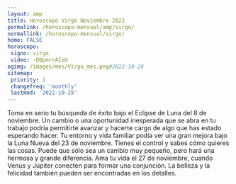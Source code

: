 ```yaml
---
layout: amp
title: Horoscopo Virgo Noviembre 2022 
permalink: /horoscopo-mensual/amp/virgo/
normallink: /horoscopo-mensual/virgo/
home: FALSE
horoscopo:
 signo: virgo
 video: -DQpmrrAIeU
ogimg: /images/mes/Virgo_mes.png#2022-10-28
sitemap:
 priority: 1
 changefreq: 'monthly'
 lastmod: '2022-10-28'
---
```



 Toma en serio tu búsqueda de éxito bajo el Eclipse de Luna del 8 de noviembre. Un cambio o una oportunidad inesperada que se abra en tu trabajo podría permitirte avanzar y hacerte cargo de algo que has estado esperando hacer. Tu entorno y vida familiar podía ver una gran mejora bajo la Luna Nueva del 23 de noviembre. Tienes el control y sabes cómo quieres las cosas. Puede que sólo sea un cambio muy pequeño, pero hará una hermosa y grande diferencia. Ama tu vida el 27 de noviembre, cuando Venus y Júpiter conecten para formar una conjunción. La belleza y la felicidad también pueden ser encontradas en los detalles.